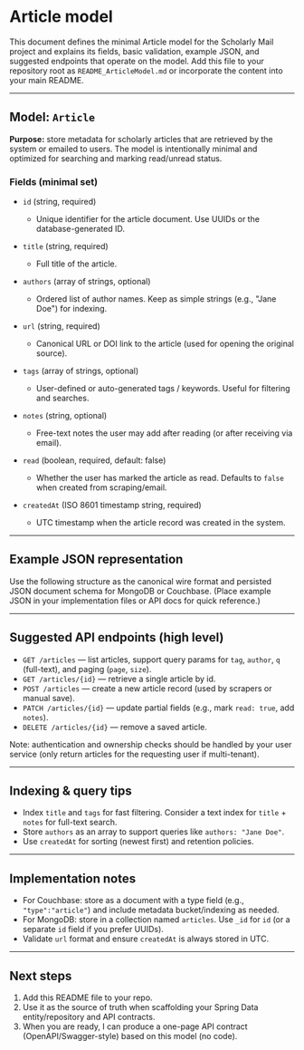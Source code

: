 # Article model

This document defines the minimal Article model for the Scholarly Mail project and explains its fields, basic validation, example JSON, and suggested endpoints that operate on the model. Add this file to your repository root as `README_ArticleModel.md` or incorporate the content into your main README.

---

## Model: `Article`

**Purpose:** store metadata for scholarly articles that are retrieved by the system or emailed to users. The model is intentionally minimal and optimized for searching and marking read/unread status.

### Fields (minimal set)

- `id` (string, required)
  - Unique identifier for the article document. Use UUIDs or the database-generated ID.

- `title` (string, required)
  - Full title of the article.

- `authors` (array of strings, optional)
  - Ordered list of author names. Keep as simple strings (e.g., "Jane Doe") for indexing.

- `url` (string, required)
  - Canonical URL or DOI link to the article (used for opening the original source).

- `tags` (array of strings, optional)
  - User-defined or auto-generated tags / keywords. Useful for filtering and searches.

- `notes` (string, optional)
  - Free-text notes the user may add after reading (or after receiving via email).

- `read` (boolean, required, default: false)
  - Whether the user has marked the article as read. Defaults to `false` when created from scraping/email.

- `createdAt` (ISO 8601 timestamp string, required)
  - UTC timestamp when the article record was created in the system.

---

## Example JSON representation

Use the following structure as the canonical wire format and persisted JSON document schema for MongoDB or Couchbase. (Place example JSON in your implementation files or API docs for quick reference.)

---

## Suggested API endpoints (high level)

- `GET /articles` — list articles, support query params for `tag`, `author`, `q` (full-text), and paging (`page`, `size`).
- `GET /articles/{id}` — retrieve a single article by id.
- `POST /articles` — create a new article record (used by scrapers or manual save).
- `PATCH /articles/{id}` — update partial fields (e.g., mark `read: true`, add `notes`).
- `DELETE /articles/{id}` — remove a saved article.

Note: authentication and ownership checks should be handled by your user service (only return articles for the requesting user if multi-tenant).

---

## Indexing & query tips

- Index `title` and `tags` for fast filtering. Consider a text index for `title` + `notes` for full-text search.
- Store `authors` as an array to support queries like `authors: "Jane Doe"`.
- Use `createdAt` for sorting (newest first) and retention policies.

---

## Implementation notes

- For Couchbase: store as a document with a type field (e.g., `"type":"article"`) and include metadata bucket/indexing as needed.
- For MongoDB: store in a collection named `articles`. Use `_id` for `id` (or a separate `id` field if you prefer UUIDs).
- Validate `url` format and ensure `createdAt` is always stored in UTC.

---

## Next steps

1. Add this README file to your repo.
2. Use it as the source of truth when scaffolding your Spring Data entity/repository and API contracts.
3. When you are ready, I can produce a one-page API contract (OpenAPI/Swagger-style) based on this model (no code).


